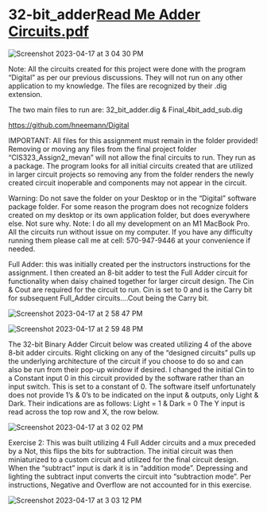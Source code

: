 # 32-bit_adder[Read Me Adder Circuits.pdf](https://github.com/MichaelJEvan/32-bit_adder/files/11254834/Read.Me.Adder.Circuits.pdf)

![Screenshot 2023-04-17 at 3 04 30 PM](https://user-images.githubusercontent.com/49410936/232586094-258b8667-0ab6-4e3b-868d-cda1d3906ec2.png)



Note: All the circuits created for this project were done with the program “Digital” as per our previous discussions. They will not run on any other application to my knowledge. The files are recognized by their .dig extension.


The two main files to run are: 32_bit_adder.dig & Final_4bit_add_sub.dig


https://github.com/hneemann/Digital


IMPORTANT: All files for this assignment must remain in the folder provided! Removing or moving any files from the final project folder “CIS323_Assign2_mevan” will not allow the final circuits to run. They run as a package. The program looks for all initial circuits created that are utilized in larger circuit projects so removing any from the folder renders the newly created circuit inoperable and components may not appear in the circuit.


Warning: Do not save the folder on your Desktop or in the “Digital” software package folder. For some reason the program does not recognize folders created on my desktop or its own application folder, but does everywhere else. Not sure why.
Note: I do all my development on an M1 MacBook Pro. All the circuits run without issue on my computer. If you have any difficulty running them please call me at cell: 570-947-9446 at your convenience if needed.


Full Adder: this was initially created per the instructors instructions for the assignment. I then created an 8-bit adder to test the Full Adder circuit for functionality when daisy chained together for larger circuit design. The Cin & Cout are required for the circuit to run. Cin is set to 0 and is the Carry bit for subsequent Full_Adder circuits....Cout being the Carry bit.

![Screenshot 2023-04-17 at 2 58 47 PM](https://user-images.githubusercontent.com/49410936/232585333-e05eb6d4-ac6e-47b4-849c-38e0214fea2e.png)

![Screenshot 2023-04-17 at 2 59 48 PM](https://user-images.githubusercontent.com/49410936/232585354-52d7c789-58b3-4551-b3a3-82fc2b203811.png)

The 32-bit Binary Adder Circuit below was created utilizing 4 of the above 8-bit adder circuits. Right clicking on any of the “designed circuits” pulls up the underlying architecture of the circuit if you choose to do so and can also be run from their pop-up window if desired. I changed the initial Cin to a Constant input 0 in this circuit provided by the software rather than an input switch. This is set to a constant of 0.
The software itself unfortunately does not provide 1’s & 0’s to be indicated on the input & outputs, only Light & Dark. Their indications are as follows: Light = 1 & Dark = 0 The Y input is read across the top row and X, the row below.

![Screenshot 2023-04-17 at 3 02 02 PM](https://user-images.githubusercontent.com/49410936/232585470-05ae752c-daab-4d15-b741-07524cb489be.png)

Exercise 2: This was built utilizing 4 Full Adder circuits and a mux preceded by a Not, this flips the bits for subtraction. The initial circuit was then miniaturized to a custom circuit and utilized for the final circuit design.
When the “subtract” input is dark it is in “addition mode”. Depressing and lighting the subtract input converts the circuit into “subtraction mode”. Per instructions, Negative and Overflow are not accounted for in this exercise.

![Screenshot 2023-04-17 at 3 03 12 PM](https://user-images.githubusercontent.com/49410936/232585742-c681c298-3dc7-41c0-a4e5-6f4bc50f11fe.png)
